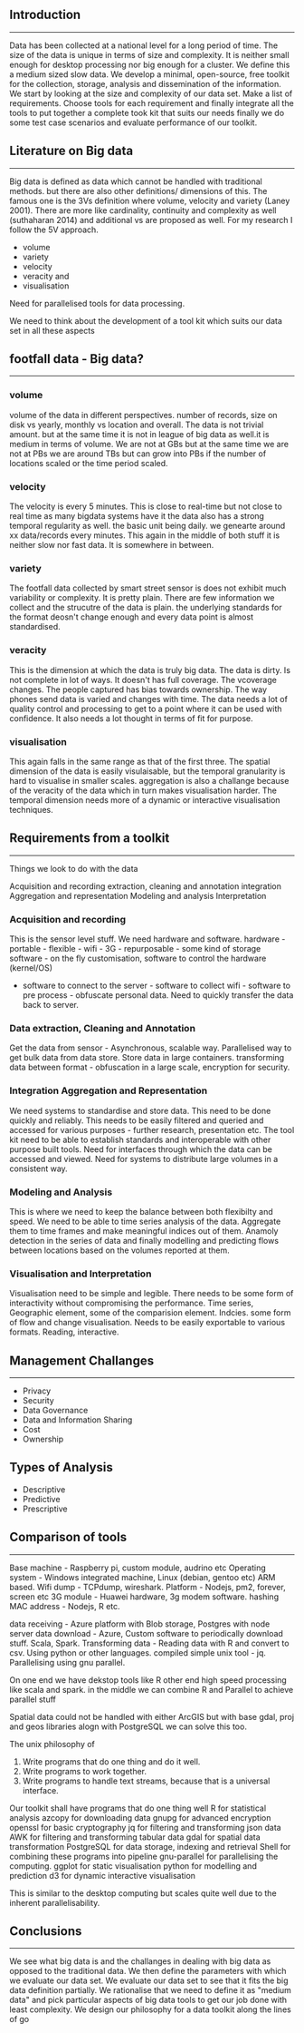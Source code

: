 ## Introduction
--------------------------------------------------------------------------------

Data has been collected at a national level for a long period of time. The size
of the data is unique in terms of size and complexity. It is neither small
enough for desktop processing nor big enough for a cluster. We define this a
medium sized slow data. We develop a minimal, open-source, free toolkit for the
collection, storage, analysis and dissemination of the information. We start by
looking at the size and complexity of our data set. Make a list of requirements.
Choose tools for each requirement and finally integrate all the tools to put
together a complete took kit that suits our needs finally we do some test case
scenarios and evaluate performance of our toolkit.

## Literature on Big data
--------------------------------------------------------------------------------

Big data is defined as data which cannot be handled with traditional methods.
but there are also other definitions/ dimensions of this. The famous one is the
3Vs definition where volume, velocity and variety (Laney 2001). There are more
like cardinality, continuity and complexity as well (suthaharan 2014) and
additional vs are proposed as well. For my research I follow the 5V approach.
 
 - volume
 - variety
 - velocity
 - veracity and
 - visualisation

Need for parallelised tools for data processing. 

We need to think about the development of a tool kit which suits our data set in
all these aspects


## footfall data - Big data?
--------------------------------------------------------------------------------

### volume 

volume of the data in different perspectives. number of records, size on disk vs
yearly, monthly vs location and overall. The data is not trivial amount. but at
the same time it is not in league of big data as well.it is medium in terms of
volume. We are not at GBs but at the same time we are not at PBs we are around
TBs but can grow into PBs if the number of locations scaled or the time period
scaled.

### velocity

The velocity is every 5 minutes. This is close to real-time but not close to
real time as many bigdata systems have it the data also has a strong temporal
regularity as well. the basic unit being daily. we genearte around xx
data/records every minutes. This again in the middle of both stuff it is neither
slow nor fast data. It is somewhere in between.

### variety

The footfall data collected by smart street sensor is does not exhibit much
variability or complexity. It is pretty plain. There are few information we
collect and the strucutre of the data is plain. the underlying standards for the
format deosn't change enough and every data point is almost standardised.

### veracity

This is the dimension at which the data is truly big data. The data is dirty. Is
not complete in lot of ways. It doesn't has full coverage. The vcoverage
changes. The people captured has bias towards ownership. The way phones send
data is varied and changes with time. The data needs a lot of quality control
and processing to get to a point where it can be used with confidence. It also
needs a lot thought in terms of fit for purpose.

### visualisation 

This again falls in the same range as that of the first three.  The spatial
dimension of the data is easily visulaisable, but the temporal granularity is
hard to visualise in smaller scales. aggregation is also a challange because of
the veracity of the data which in turn makes visualisation harder. The temporal
dimension needs more of a dynamic or interactive visualisation techniques.

## Requirements from a toolkit
--------------------------------------------------------------------------------

Things we look to do with the data

Acquisition and recording extraction, cleaning and annotation integration
Aggregation and representation Modeling and analysis Interpretation


### Acquisition and recording

This is the sensor level stuff. We need hardware and software.  hardware -
portable - flexible - wifi - 3G - repurposable - some kind of storage software -
on the fly customisation, software to control the hardware (kernel/OS)
- software to connect to the server - software to collect wifi - software to pre
  process - obfuscate personal data. Need to quickly transfer the data back to
  server.

### Data extraction, Cleaning and Annotation

Get the data from sensor - Asynchronous, scalable way. Parallelised way to get
bulk data from data store. Store data in large containers. transforming data
between format - obfuscation in a large scale, encryption for security.

### Integration Aggregation and Representation

We need systems to standardise and store data. This need to be done quickly and
reliably. This needs to be easily filtered and queried and accessed for various
purposes - further research, presentation etc. The tool kit need to be able to
establish standards and interoperable with other purpose built tools. Need for
interfaces through which the data can be accessed and viewed. Need for systems
to distribute large volumes in a consistent way.

### Modeling and Analysis

This is where we need to keep the balance between both flexibilty and speed. We
need to be able to time series analysis of the data. Aggregate them to time
frames and make meaningful indices out of them. Anamoly detection in the series
of data and finally modelling and predicting flows between locations based on
the volumes reported at them.

### Visualisation and Interpretation

Visualisation need to be simple and legible. There needs to be some form of
interactivity without compromising the performance. Time series, Geographic
element, some of the comparision element. Indcies. some form of flow and change
visualisation. Needs to be easily exportable to various formats. Reading,
interactive.


## Management Challanges
--------------------------------------------------------------------------------

 - Privacy
 - Security
 - Data Governance
 - Data and Information Sharing
 - Cost
 - Ownership

## Types of Analysis

 - Descriptive
 - Predictive
 - Prescriptive


## Comparison of tools
--------------------------------------------------------------------------------

Base machine - Raspberry pi, custom module, audrino etc
Operating system - Windows integrated machine, Linux (debian, gentoo etc) ARM
based.
Wifi dump - TCPdump, wireshark.
Platform - Nodejs, pm2, forever, screen etc 
3G module - Huawei hardware, 3g modem software.
hashing MAC address - Nodejs, R etc.

data receiving - Azure platform with Blob storage, Postgres with node server
data download - Azure, Custom software to periodically download stuff. Scala,
Spark.
Transforming data - Reading data with R and convert to csv. Using python or
other languages. compiled simple unix tool - jq. Parallelising using gnu
parallel.

On one end we have dekstop tools like R
other end high speed processing like scala and spark.
in the middle we can combine R and Parallel to achieve parallel stuff 

Spatial data could not be handled with either ArcGIS but with base gdal, proj
and geos libraries alogn with PostgreSQL we can solve this too.

The unix philosophy of
 1. Write programs that do one thing and do it well.
 2. Write programs to work together.
 3. Write programs to handle text streams, because that is a universal interface.

Our toolkit shall have programs that do one thing well
R for statistical analysis
azcopy for downloading data
gnupg for advanced encryption
openssl for basic cryptography
jq for filtering and transforming json data
AWK for filtering and transforming tabular data
gdal for spatial data transformation
PostgreSQL for data storage, indexing and retrieval
Shell for combining these programs into pipeline
gnu-parallel for parallelising the computing.
ggplot for static visualisation
python for modelling and prediction
d3 for dynamic interactive visualisation

This is similar to the desktop computing but scales quite well due to the
inherent parallelisability.


## Conclusions
--------------------------------------------------------------------------------

We see what big data is and the challanges in dealing with big data as opposed
to the traditional data. We then define the parameters with which we evaluate
our data set. We evaluate our data set to see that it fits the big data
definition partially. We rationalise that we need to define it as "medium data"
and pick particular aspects of big data tools to get our job done with least
complexity. We design our philosophy for a data toolkit along the lines of go
